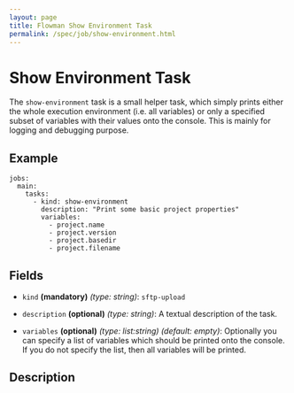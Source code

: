```yaml
---
layout: page
title: Flowman Show Environment Task
permalink: /spec/job/show-environment.html
---
```

# Show Environment Task
The `show-environment` task is a small helper task, which simply prints either the whole
execution environment (i.e. all variables) or only a specified subset of variables with their
values onto the console. This is mainly for logging and debugging purpose.

## Example
```
jobs:
  main:
    tasks:
      - kind: show-environment
        description: "Print some basic project properties"
        variables:
          - project.name
          - project.version
          - project.basedir
          - project.filename
```

## Fields
* `kind` **(mandatory)** *(type: string)*: `sftp-upload`
* `description` **(optional)** *(type: string)*: 
A textual description of the task.

* `variables` **(optional)** *(type: list:string)* *(default: empty)*:
Optionally you can specify a list of variables which should be printed onto the console. If 
you do not specify the list, then all variables will be printed.

## Description
